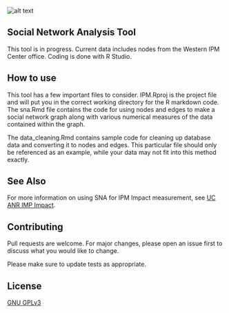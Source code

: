 ![alt text](https://i.imgur.com/QTKbghr.png "Western IPM Center")

## Social Network Analysis Tool

This tool is in progress. Current data includes nodes from the Western IPM Center office. Coding is done with R Studio.

## How to use

This tool has a few important files to consider. IPM.Rproj is the project file and will put you in the correct working directory for the R markdown code. The sna.Rmd file contains the code for using nodes and edges to make a social network graph along with various numerical measures of the data contained within the graph.

The data_cleaning.Rmd contains sample code for cleaning up database data and converting it to nodes and edges. This particular file should only be referenced as an example, while your data may not fit into this method exactly.

## See Also

For more information on using SNA for IPM Impact measurement, see [UC ANR IMP Impact](http://ipmimpact.ucanr.edu/Module_4__Social_Networks/).

## Contributing

Pull requests are welcome. For major changes, please open an issue first to discuss what you would like to change.

Please make sure to update tests as appropriate.

## License

[GNU GPLv3](https://choosealicense.com/licenses/gpl-3.0/)
